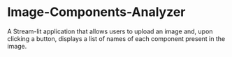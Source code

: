 # Image-Components-Analyzer
 A Stream-lit application that allows users to upload an image and, upon clicking a button, displays a list of names of each component present in the image.
